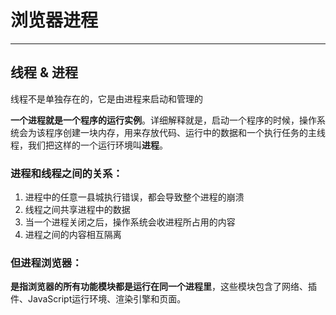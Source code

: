 # 浏览器进程

---


## 线程 & 进程

线程不是单独存在的，它是由进程来启动和管理的

**一个进程就是一个程序的运行实例**。详细解释就是，启动一个程序的时候，操作系统会为该程序创建一块内存，用来存放代码、运行中的数据和一个执行任务的主线程，我们把这样的一个运行环境叫**进程**。

### 进程和线程之间的关系：

1. 进程中的任意一县城执行错误，都会导致整个进程的崩溃
2. 线程之间共享进程中的数据
3. 当一个进程关闭之后，操作系统会收进程所占用的内容
4. 进程之间的内容相互隔离

### 但进程浏览器：

**是指浏览器的所有功能模块都是运行在同一个进程里**，这些模块包含了网络、插件、JavaScript运行环境、渲染引擎和页面。